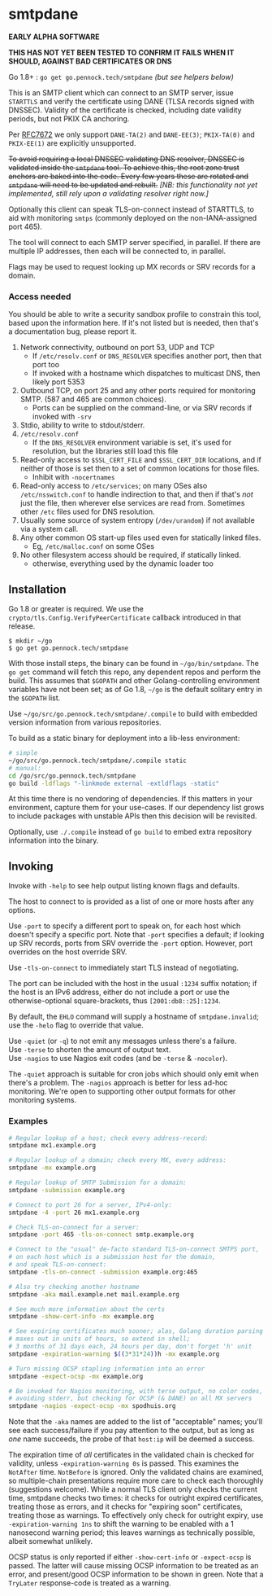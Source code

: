 smtpdane
========

**EARLY ALPHA SOFTWARE**

**THIS HAS NOT YET BEEN TESTED TO CONFIRM IT FAILS WHEN IT SHOULD, AGAINST BAD
CERTIFICATES OR DNS**

Go 1.8+ : `go get go.pennock.tech/smtpdane`  _(but see helpers below)_

This is an SMTP client which can connect to an SMTP server, issue `STARTTLS`
and verify the certificate using DANE (TLSA records signed with DNSSEC).
Validity of the certificate is checked, including date validity periods, but
not PKIX CA anchoring.

Per [RFC7672][] we only support `DANE-TA(2)` and `DANE-EE(3)`;
`PKIX-TA(0)` and `PKIX-EE(1)` are explicitly unsupported.

~~To avoid requiring a local DNSSEC validating DNS resolver, DNSSEC is validated
inside the `smtpdane` tool.  To achieve this, the root zone trust anchors are
baked into the code.  Every few years these are rotated and `smtpdane` will
need to be updated and rebuilt.~~ _\[NB: this functionality not yet implemented,
still rely upon a validating resolver right now.\]_

Optionally this client can speak TLS-on-connect instead of STARTTLS, to aid
with monitoring `smtps` (commonly deployed on the non-IANA-assigned port 465).

The tool will connect to each SMTP server specified, in parallel.  If there
are multiple IP addresses, then each will be connected to, in parallel.

Flags may be used to request looking up MX records or SRV records for a
domain.


### Access needed

You should be able to write a security sandbox profile to constrain this tool,
based upon the information here.  If it's not listed but is needed, then
that's a documentation bug, please report it.

1. Network connectivity, outbound on port 53, UDP and TCP
   + If `/etc/resolv.conf` or `DNS_RESOLVER` specifies another port, then that
     port too
   + If invoked with a hostname which dispatches to multicast DNS, then likely
     port 5353
2. Outbound TCP, on port 25 and any other ports required for monitoring SMTP.
   (587 and 465 are common choices).
   + Ports can be supplied on the command-line, or via SRV records if invoked
     with `-srv`
3. Stdio, ability to write to stdout/stderr.
4. `/etc/resolv.conf`
   + If the `DNS_RESOLVER` environment variable is set, it's used for
     resolution, but the libraries still load this file
5. Read-only access to `$SSL_CERT_FILE` and `$SSL_CERT_DIR` locations, and if
   neither of those is set then to a set of common locations for those files.
   + Inhibit with `-nocertnames`
6. Read-only access to `/etc/services`; on many OSes also `/etc/nsswitch.conf`
   to handle indirection to that, and then if that's _not_ just the file, then
   wherever else services are read from.  Sometimes other `/etc` files used
   for DNS resolution.
7. Usually some source of system entropy (`/dev/urandom`) if not available via
   a system call.
8. Any other common OS start-up files used even for statically linked files.
   + Eg, `/etc/malloc.conf` on some OSes
9. No other filesystem access should be required, if statically linked.
   + otherwise, everything used by the dynamic loader too


## Installation

Go 1.8 or greater is required.  We use the
`crypto/tls.Config.VerifyPeerCertificate` callback introduced in that release.

```console
$ mkdir ~/go
$ go get go.pennock.tech/smtpdane
```

With those install steps, the binary can be found in `~/go/bin/smtpdane`.
The `go get` command will fetch this repo, any dependent repos and perform the
build.  This assumes that `$GOPATH` and other Golang-controlling environment
variables have not been set; as of Go 1.8, `~/go` is the default solitary
entry in the `$GOPATH` list.

Use `~/go/src/go.pennock.tech/smtpdane/.compile` to build with embedded
version information from various repositories.

To build as a static binary for deployment into a lib-less environment:

```sh
# simple
~/go/src/go.pennock.tech/smtpdane/.compile static
# manual:
cd /go/src/go.pennock.tech/smtpdane
go build -ldflags "-linkmode external -extldflags -static"
```

At this time there is no vendoring of dependencies.  If this matters in your
environment, capture them for your use-cases.  If our dependency list grows to
include packages with unstable APIs then this decision will be revisited.

Optionally, use `./.compile` instead of `go build` to embed extra repository
information into the binary.


## Invoking

Invoke with `-help` to see help output listing known flags and defaults.

The host to connect to is provided as a list of one or more hosts after any
options.

Use `-port` to specify a different port to speak on, for each host which
doesn't specify a specific port.
Note that `-port` specifies a default; if looking up SRV records, ports from
SRV override the `-port` option.  However, port overrides on the host override
SRV.

Use `-tls-on-connect` to immediately start TLS instead of negotiating.

The port can be included with the host in the usual `:1234` suffix notation;
if the host is an IPv6 address, either do not include a port or use the
otherwise-optional square-brackets, thus `[2001:db8::25]:1234`.

By default, the `EHLO` command will supply a hostname of `smtpdane.invalid`;
use the `-helo` flag to override that value.

Use `-quiet` (or `-q`) to not emit any messages unless there's a failure.  
Use `-terse` to shorten the amount of output text.  
Use `-nagios` to use Nagios exit codes (and be `-terse` & `-nocolor`).

The `-quiet` approach is suitable for cron jobs which should only emit when
there's a problem.  The `-nagios` approach is better for less ad-hoc
monitoring.  We're open to supporting other output formats for other
monitoring systems.

### Examples

```sh
# Regular lookup of a host; check every address-record:
smtpdane mx1.example.org

# Regular lookup of a domain; check every MX, every address:
smtpdane -mx example.org

# Regular lookup of SMTP Submission for a domain:
smtpdane -submission example.org

# Connect to port 26 for a server, IPv4-only:
smtpdane -4 -port 26 mx1.example.org

# Check TLS-on-connect for a server:
smtpdane -port 465 -tls-on-connect smtp.example.org

# Connect to the "usual" de-facto standard TLS-on-connect SMTPS port,
# on each host which is a submission host for the domain,
# and speak TLS-on-connect:
smtpdane -tls-on-connect -submission example.org:465

# Also try checking another hostname
smtpdane -aka mail.example.net mail.example.org

# See much more information about the certs
smtpdane -show-cert-info -mx example.org

# See expiring certificates much sooner; alas, Golang duration parsing
# maxes out in units of hours, so extend in shell;
# 3 months of 31 days each, 24 hours per day, don't forget 'h' unit
smtpdane -expiration-warning $((3*31*24))h -mx example.org

# Turn missing OCSP stapling information into an error
smtpdane -expect-ocsp -mx example.org

# Be invoked for Nagios monitoring, with terse output, no color codes,
# avoiding stderr, but checking for OCSP (& DANE) on all MX servers
smtpdane -nagios -expect-ocsp -mx spodhuis.org
```

Note that the `-aka` names are added to the list of "acceptable" names; you'll
see each success/failure if you pay attention to the output, but as long as
_one_ name succeeds, the probe of that `host:ip` will be deemed a success.

The expiration time of _all_ certificates in the validated chain is checked
for validity, unless `-expiration-warning 0s` is passed.
This examines the `NotAfter` time.  `NotBefore` is ignored.
Only the validated chains are examined, so multiple-chain presentations
require more care to check each thoroughly (suggestions welcome).
While a normal TLS client only checks the current time, smtpdane checks two
times: it checks for outright expired certificates, treating those as errors,
and it checks for "expiring soon" certificates, treating those as warnings.
To effectively only check for outright expiry, use `-expiration-warning 1ns`
to shift the warning to be enabled with a 1 nanosecond warning period; this
leaves warnings as technically possible, albeit somewhat unlikely.

OCSP status is only reported if either `-show-cert-info` or
`-expect-ocsp` is passed.  The latter will cause missing OCSP information to
be treated as an error, and present/good OCSP information to be shown in
green.  Note that a `TryLater` response-code is treated as a warning.


[RFC7672]: https://tools.ietf.org/html/rfc7672
           "SMTP Security via Opportunistic DNS-Based Authentication of Named Entities (DANE) Transport Layer Security (TLS)"

